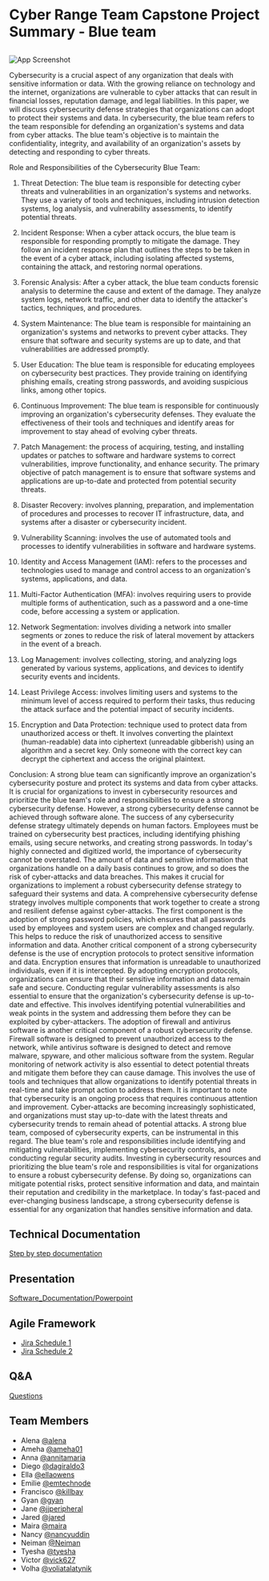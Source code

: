 # Cyber Range Team Capstone Project Summary - Blue team  


## 

![App Screenshot](https://asseco.com/files/public/_processed_/csm_Togo_b7ced0b0d4.png)

 Cybersecurity is a crucial aspect of any organization that deals with sensitive information or data. With the growing reliance on technology and the internet, organizations are vulnerable to cyber attacks that can result in financial losses, reputation damage, and legal liabilities. In this paper, we will discuss cybersecurity defense strategies that organizations can adopt to protect their systems and data.
     In cybersecurity, the blue team refers to the team responsible for defending an organization's systems and data from cyber attacks. The blue team's objective is to maintain the confidentiality, integrity, and availability of an organization's assets by detecting and responding to cyber threats.

Role and Responsibilities of the Cybersecurity Blue Team:

1. Threat Detection: The blue team is responsible for detecting cyber threats and vulnerabilities in an organization's systems and networks. They use a variety of tools and techniques, including intrusion detection systems, log analysis, and vulnerability assessments, to identify potential threats.

2. Incident Response: When a cyber attack occurs, the blue team is responsible for responding promptly to mitigate the damage. They follow an incident response plan that outlines the steps to be taken in the event of a cyber attack, including isolating affected systems, containing the attack, and restoring normal operations.

3. Forensic Analysis: After a cyber attack, the blue team conducts forensic analysis to determine the cause and extent of the damage. They analyze system logs, network traffic, and other data to identify the attacker's tactics, techniques, and procedures.

4. System Maintenance: The blue team is responsible for maintaining an organization's systems and networks to prevent cyber attacks. They ensure that software and security systems are up to date, and that vulnerabilities are addressed promptly.

5. User Education: The blue team is responsible for educating employees on cybersecurity best practices. They provide training on identifying phishing emails, creating strong passwords, and avoiding suspicious links, among other topics.

6. Continuous Improvement: The blue team is responsible for continuously improving an organization's cybersecurity defenses. They evaluate the effectiveness of their tools and techniques and identify areas for improvement to stay ahead of evolving cyber threats.

7. Patch Management: the process of acquiring, testing, and installing updates or patches to software and hardware systems to correct vulnerabilities, improve functionality, and enhance security. The primary objective of patch management is to ensure that software systems and applications are up-to-date and protected from potential security threats.

8. Disaster Recovery: involves planning, preparation, and implementation of procedures and processes to recover IT infrastructure, data, and systems after a disaster or cybersecurity incident.

9. Vulnerability Scanning: involves the use of automated tools and processes to identify vulnerabilities in software and hardware systems.

10. Identity and Access Management (IAM): refers to the processes and technologies used to manage and control access to an organization's systems, applications, and data.

11. Multi-Factor Authentication (MFA): involves requiring users to provide multiple forms of authentication, such as a password and a one-time code, before accessing a system or application.

12. Network Segmentation: involves dividing a network into smaller segments or zones to reduce the risk of lateral movement by attackers in the event of a breach.

13. Log Management: involves collecting, storing, and analyzing logs generated by various systems, applications, and devices to identify security events and incidents. 

14. Least Privilege Access: involves limiting users and systems to the minimum level of access required to perform their tasks, thus reducing the attack surface and the potential impact of security incidents. 

15. Encryption and Data Protection: technique used to protect data from unauthorized access or theft. It involves converting the plaintext (human-readable) data into ciphertext (unreadable gibberish) using an algorithm and a secret key. Only someone with the correct key can decrypt the ciphertext and access the original plaintext.

Conclusion:
     A strong blue team can significantly improve an organization's cybersecurity posture and protect its systems and data from cyber attacks. It is crucial for organizations to invest in cybersecurity resources and prioritize the blue team's role and responsibilities to ensure a strong cybersecurity defense. However, a strong cybersecurity defense cannot be achieved through software alone. The success of any cybersecurity defense strategy ultimately depends on human factors. Employees must be trained on cybersecurity best practices, including identifying phishing emails, using secure networks, and creating strong passwords. In today's highly connected and digitized world, the importance of cybersecurity cannot be overstated. The amount of data and sensitive information that organizations handle on a daily basis continues to grow, and so does the risk of cyber-attacks and data breaches. This makes it crucial for organizations to implement a robust cybersecurity defense strategy to safeguard their systems and data.
     A comprehensive cybersecurity defense strategy involves multiple components that work together to create a strong and resilient defense against cyber-attacks. The first component is the adoption of strong password policies, which ensures that all passwords used by employees and system users are complex and changed regularly. This helps to reduce the risk of unauthorized access to sensitive information and data.
     Another critical component of a strong cybersecurity defense is the use of encryption protocols to protect sensitive information and data. Encryption ensures that information is unreadable to unauthorized individuals, even if it is intercepted. By adopting encryption protocols, organizations can ensure that their sensitive information and data remain safe and secure.
     Conducting regular vulnerability assessments is also essential to ensure that the organization's cybersecurity defense is up-to-date and effective. This involves identifying potential vulnerabilities and weak points in the system and addressing them before they can be exploited by cyber-attackers.
     The adoption of firewall and antivirus software is another critical component of a robust cybersecurity defense. Firewall software is designed to prevent unauthorized access to the network, while antivirus software is designed to detect and remove malware, spyware, and other malicious software from the system.
     Regular monitoring of network activity is also essential to detect potential threats and mitigate them before they can cause damage. This involves the use of tools and techniques that allow organizations to identify potential threats in real-time and take prompt action to address them.
     It is important to note that cybersecurity is an ongoing process that requires continuous attention and improvement. Cyber-attacks are becoming increasingly sophisticated, and organizations must stay up-to-date with the latest threats and cybersecurity trends to remain ahead of potential attacks. A strong blue team, composed of cybersecurity experts, can be instrumental in this regard. The blue team's role and responsibilities include identifying and mitigating vulnerabilities, implementing cybersecurity controls, and conducting regular security audits.
     Investing in cybersecurity resources and prioritizing the blue team's role and responsibilities is vital for organizations to ensure a robust cybersecurity defense. By doing so, organizations can mitigate potential risks, protect sensitive information and data, and maintain their reputation and credibility in the marketplace. In today's fast-paced and ever-changing business landscape, a strong cybersecurity defense is essential for any organization that handles sensitive information and data.


## Technical Documentation

[Step by step documentation](https://docs.google.com/document/d/1ufg-lL1YT5Pf72-AifzWMdgNiWTsxnkgHUhVdONpY-c/edit?usp=sharing)

## Presentation

[Software_Documentation/Powerpoint](https://docs.google.com/presentation/d/18yNWwQrvfefQZUqEECINo0JeCdLnlWzv/edit#slide=id.p1)

## Agile Framework
- [Jira Schedule 1](https://cybersecurityrangeenv.atlassian.net/jira/software/projects/CTRE/boards/1)
- [Jira Schedule 2](https://cybersecurityrangeenv.atlassian.net/jira/software/projects/CTRE/boards/1/backlog)

## Q&A

[Questions](https://docs.google.com/document/d/1-gS53hdiN8ZxduRnXjNI_Sga3Cw74AG0mnnstBYECh4/edit) 





## Team Members
- Alena [@alena](https://www.github.com/)
- Ameha [@ameha01](https://github.com/orgs/cybertrainingrange/people/ameha01)
- Anna [@annitamaria](https://github.com/orgs/cybertrainingrange/people/ANNITAMARIA)
- Diego [@dagiraldo3](https://github.com/orgs/cybertrainingrange/people/dagiraldo3)
- Ella [@ellaowens](https://github.com/ellaowens)
- Emilie [@emtechnode](https://github.com/emtechnode)
- Francisco [@killbay](https://github.com/orgs/cybertrainingrange/people/killbay)
- Gyan [@gyan](https://www.github.com/octokatherine)
- Jane [@jjperipheral](https://github.com/jjperipheral)
- Jared [@jared](https://www.github.com/)
- Maira [@maira](https://www.github.com/)
- Nancy [@nancyuddin](https://github.com/nancyuddin)
- Neiman [@Neiman](https://github.com/orgs/cybertrainingrange/people/bull-in-the-heather)
- Tyesha [@tyesha](https://www.github.com/)
- Victor [@vick627](https://github.com/orgs/cybertrainingrange/people/vick627)
- Volha [@voliatalatynik](https://github.com/orgs/cybertrainingrange/people/voliatalatynik)


